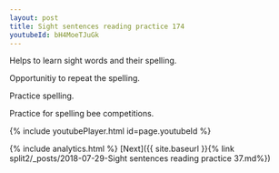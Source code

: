 ```yaml
---
layout: post
title: Sight sentences reading practice 174
youtubeId: bH4MoeTJuGk
---
```

 
 
Helps to learn sight words and their spelling.

Opportunitiy to repeat the spelling. 

Practice spelling. 
 
Practice for spelling bee competitions. 
 
{% include youtubePlayer.html id=page.youtubeId %}
 
 
{% include analytics.html %} 
[Next]({{ site.baseurl }}{% link  split2/_posts/2018-07-29-Sight sentences reading practice 37.md%})
 

